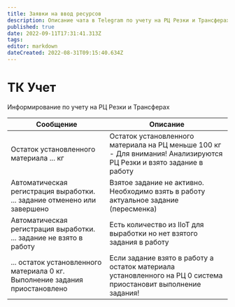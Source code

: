 ```yaml
---
title: Заявки на ввод ресурсов
description: Описание чата в Telegram по учету на РЦ Резки и Трансферах на Термокомпоненте 
published: true
date: 2022-09-11T17:31:41.313Z
tags: 
editor: markdown
dateCreated: 2022-08-31T09:15:40.634Z
---
```


# ТК Учет

Информирование по учету на РЦ Резки и Трансферах

| Сообщение                                                                    | Описание                                                                                                             |
| ---------------------------------------------------------------------------- | -------------------------------------------------------------------------------------------------------------------- |
| Остаток установленного материала ... кг                                      | Остаток установленного материала на РЦ меньше 100 кг - Для внимания! Анализируются РЦ Резки и взято задание в работу |
| Автоматическая регистрация выработки. ... задание отменено или завершено     | Взятое задание не активно. Необходимо взять в работу актуальное задание (пересменка)                                 |
| Автоматическая регистрация выработки. ... задание не взято в работу          | Есть количество из IIoT для выработки но нет взятого задания в работу                                                |
| ... остаток установленного материала 0 кг. Выполнение задания приостановлено | Если задание взято в работу а остаток материала установленного на РЦ 0 система приостановит выполнение задания!      |
